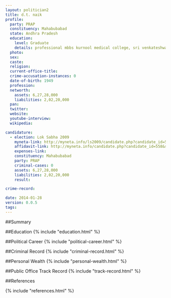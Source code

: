 ```yaml
---
layout: politician2
title: d.t. naik
profile: 
  party: PRAP
  constituency: Mahabubabad
  state: Andhra Pradesh
  education: 
    level: Graduate
    details: professional mbbs kurnool medical college, sri venkateshwara university
  photo: 
  sex: 
  caste: 
  religion: 
  current-office-title: 
  crime-accusation-instances: 0
  date-of-birth: 1949
  profession: 
  networth: 
    assets: 6,27,28,000
    liabilities: 2,02,20,000
  pan: 
  twitter: 
  website: 
  youtube-interview: 
  wikipedia: 

candidature: 
  - election: Lok Sabha 2009
    myneta-link: http://myneta.info/ls2009/candidate.php?candidate_id=558
    affidavit-link: http://myneta.info/candidate.php?candidate_id=558&scan=original
    expenses-link: 
    constituency: Mahabubabad 
    party: PRAP
    criminal-cases: 0
    assets: 6,27,28,000
    liabilities: 2,02,20,000
    result:  

crime-record: 

date: 2014-01-28
version: 0.0.5
tags: 
---
```

##Summary


##Education
{% include "education.html" %}


##Political Career
{% include "political-career.html" %}


##Criminal Record
{% include "criminal-record.html" %}


##Personal Wealth
{% include "personal-wealth.html" %}


##Public Office Track Record
{% include "track-record.html" %}


##References


{% include "references.html" %}